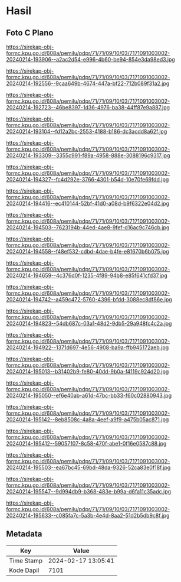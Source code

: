 # Hasil

## Foto C Plano

https://sirekap-obj-formc.kpu.go.id/608a/pemilu/pdpr/71/71/09/10/03/7171091003002-20240214-193906--a2ac2d54-e996-4b60-be94-854e3da98ed3.jpg

https://sirekap-obj-formc.kpu.go.id/608a/pemilu/pdpr/71/71/09/10/03/7171091003002-20240214-192556--9caa649b-4674-447a-bf22-712b089f31a2.jpg

https://sirekap-obj-formc.kpu.go.id/608a/pemilu/pdpr/71/71/09/10/03/7171091003002-20240214-192723--46be8397-1d36-4976-ba38-44ff87e9a887.jpg

https://sirekap-obj-formc.kpu.go.id/608a/pemilu/pdpr/71/71/09/10/03/7171091003002-20240214-193104--fd12a2bc-2553-4188-b186-dc3acdd8a62f.jpg

https://sirekap-obj-formc.kpu.go.id/608a/pemilu/pdpr/71/71/09/10/03/7171091003002-20240214-193309--3355c991-f89a-4958-888e-3088196c9317.jpg

https://sirekap-obj-formc.kpu.go.id/608a/pemilu/pdpr/71/71/09/10/03/7171091003002-20240214-194327--fc4d292e-3766-4301-b54d-10e70fe69fdd.jpg

https://sirekap-obj-formc.kpu.go.id/608a/pemilu/pdpr/71/71/09/10/03/7171091003002-20240214-194416--ec410144-52bf-41d0-a08d-b9f6322e04d2.jpg

https://sirekap-obj-formc.kpu.go.id/608a/pemilu/pdpr/71/71/09/10/03/7171091003002-20240214-194503--7623194b-44ed-4ae8-9fef-d16ac9c746cb.jpg

https://sirekap-obj-formc.kpu.go.id/608a/pemilu/pdpr/71/71/09/10/03/7171091003002-20240214-194558--f48ef532-cdbd-4dae-b4fe-e81670b6b075.jpg

https://sirekap-obj-formc.kpu.go.id/608a/pemilu/pdpr/71/71/09/10/03/7171091003002-20240214-194659--4c376d0f-1235-4f89-94b8-e85f641cfd37.jpg

https://sirekap-obj-formc.kpu.go.id/608a/pemilu/pdpr/71/71/09/10/03/7171091003002-20240214-194742--a459c472-5760-4396-bfdd-3088ec8df86e.jpg

https://sirekap-obj-formc.kpu.go.id/608a/pemilu/pdpr/71/71/09/10/03/7171091003002-20240214-194823--54db687c-03a1-48d2-9db5-29a948fc4c2a.jpg

https://sirekap-obj-formc.kpu.go.id/608a/pemilu/pdpr/71/71/09/10/03/7171091003002-20240214-194922--1371d697-4e56-4908-ba9a-ffb945172aeb.jpg

https://sirekap-obj-formc.kpu.go.id/608a/pemilu/pdpr/71/71/09/10/03/7171091003002-20240214-195013--b31402b9-fe80-40dd-9b0a-f4119c924d20.jpg

https://sirekap-obj-formc.kpu.go.id/608a/pemilu/pdpr/71/71/09/10/03/7171091003002-20240214-195050--ef6e40ab-a61d-47bc-bb33-f60c02880943.jpg

https://sirekap-obj-formc.kpu.go.id/608a/pemilu/pdpr/71/71/09/10/03/7171091003002-20240214-195142--8eb8508c-4a8a-4eef-a9f9-a475b05ac871.jpg

https://sirekap-obj-formc.kpu.go.id/608a/pemilu/pdpr/71/71/09/10/03/7171091003002-20240214-195412--59057107-8c58-470f-abe1-0f16e0587c88.jpg

https://sirekap-obj-formc.kpu.go.id/608a/pemilu/pdpr/71/71/09/10/03/7171091003002-20240214-195503--ea67bc45-69bd-48da-9326-52ca83e0f18f.jpg

https://sirekap-obj-formc.kpu.go.id/608a/pemilu/pdpr/71/71/09/10/03/7171091003002-20240214-195547--9d994db9-b368-483e-b99a-d6fa11c35adc.jpg

https://sirekap-obj-formc.kpu.go.id/608a/pemilu/pdpr/71/71/09/10/03/7171091003002-20240214-195633--c085fa7c-5a3b-4e4d-8aa2-51d2b5db9c8f.jpg


## Metadata

| Key        | Value               |
| ---------- | ------------------- |
| Time Stamp | 2024-02-17 13:05:41 |
| Kode Dapil | 7101                |



